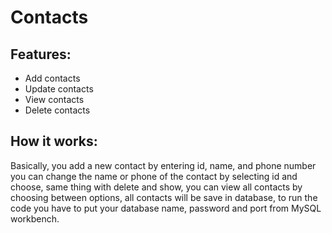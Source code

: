 # Contacts
## Features:
- Add contacts
- Update contacts
- View contacts
- Delete contacts
## How it works:
Basically, you add a new contact by entering id, name, and phone number
you can change the name or phone of the contact by selecting id and choose, 
same thing with delete and show, you can view all contacts by choosing between 
options, all contacts will be save in database, to run the code you have 
to put your database name, password and port from MySQL workbench.
